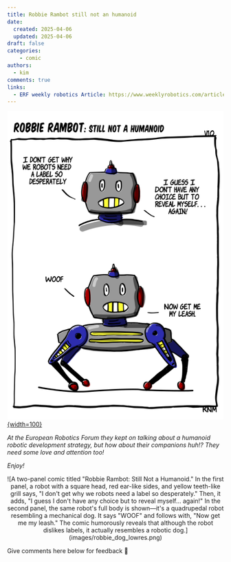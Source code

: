 ```yaml
---
title: Robbie Rambot still not an humanoid
date:
  created: 2025-04-06
  updated: 2025-04-06
draft: false
categories: 
    - comic
authors:
  - kim
comments: true
links:
  - ERF weekly robotics Article: https://www.weeklyrobotics.com/articles/2025_04_04_erf_2025/
---
```


<script data-goatcounter="https://knmcguire.goatcounter.com/count"
async src="//gc.zgo.at/count.js"></script>


[![robbie as a dog](images/robbie_dog_lowres.png){width=100}](robbie_dog.md)



*At the European Robotics Forum they kept on talking about a humanoid robotic development strategy, but how about their companions huh!? They need some love and attention too!* 

*Enjoy!*


<!-- more -->

<center>![A two-panel comic titled "Robbie Rambot: Still Not a Humanoid." In the first panel, a robot with a square head, red ear-like sides, and yellow teeth-like grill says, "I don't get why we robots need a label so desperately." Then, it adds, "I guess I don't have any choice but to reveal myself… again!" In the second panel, the same robot's full body is shown—it's a quadrupedal robot resembling a mechanical dog. It says "WOOF" and follows with, "Now get me my leash." The comic humorously reveals that although the robot dislikes labels, it actually resembles a robotic dog.](images/robbie_dog_lowres.png)</center>

Give comments here below for feedback :robot:
